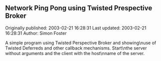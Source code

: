 ## Network Ping Pong using Twisted Prespective Broker 
Originally published: 2003-02-21 16:28:31 
Last updated: 2003-02-21 16:28:31 
Author: Simon Foster 
 
A simple program using Twisted Perspective Broker and showing\nuse of Twisted Deferreds and other callback mechanisms.  Start\nthe server without arguments and the client with the host\nname of the server.